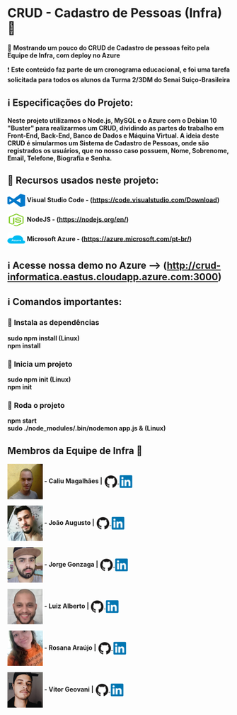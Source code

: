# CRUD - Cadastro de Pessoas (Infra) :file_folder:
:bookmark_tabs: **Mostrando um pouco do CRUD de Cadastro de pessoas feito pela Equipe de Infra, com deploy no Azure**

:heavy_exclamation_mark: **Este conteúdo faz parte de um cronograma educacional, e foi uma tarefa solicitada para todos os alunos da Turma 2/3DM do Senai Suiço-Brasileira**

## :information_source: Especificações do Projeto:

**Neste projeto utilizamos o Node.js, MySQL e o Azure com o Debian 10 "Buster" para realizarmos um CRUD, dividindo as partes do trabalho em Front-End, Back-End, Banco de Dados e Máquina Virtual. A ideia deste CRUD é simularmos um Sistema de Cadastro de Pessoas, onde são registrados os usuários, que no nosso caso possuem, Nome, Sobrenome, Email, Telefone, Biografia e Senha.**

## 📌 Recursos usados neste projeto:

<img align="center" alt="icon-js" height="30" width="40" src="icons/visual-studio-code-logo-svg-vector.svg" style="max-width:100%;"></img> **Visual Studio Code -  (https://code.visualstudio.com/Download)**

<img align="center" alt="icon-js" height="30" width="40" src="https://raw.githubusercontent.com/devicons/devicon/master/icons/nodejs/nodejs-original.svg" style="max-width:100%;"></img> **NodeJS - (https://nodejs.org/en/)**

<img align="center" alt="icon-js" height="30" width="40" src="icons/microsoft-azure-svgrepo-com.svg" style="max-width:100%;"></img> **Microsoft Azure -  (https://azure.microsoft.com/pt-br/)**

## :information_source: **Acesse nossa demo no Azure --> (http://crud-informatica.eastus.cloudapp.azure.com:3000)**

## :information_source: **Comandos importantes:**
### 📍 **Instala as dependências**
**sudo npm install (Linux)** <br>
**npm install**


### 📍 **Inicia um projeto**
**sudo npm init (Linux)** <br>
**npm init**

### 📍 **Roda o projeto**
**npm start** <br>
**sudo ./node_modules/.bin/nodemon app.js & (Linux)**

## Membros da Equipe de Infra :beginner:

**<img align="center" alt="icon-js" height="80" width="80" src="profiles/caliu.jpeg" style="max-width:100%;"></img> - Caliu Magalhães |**
<a href="https://github.com/caliusantos" target="_blank">
  <img align="center" alt="icon-js" height="30" width="30" src="https://raw.githubusercontent.com/devicons/devicon/master/icons/github/github-original.svg" style="max-width:100%;">
</a>
<a href="https://www.linkedin.com/in/caliu-dos-santos-949561101/" target="_blank">
  <img align="center" alt="icon-js" height="30" width="30" src="https://raw.githubusercontent.com/devicons/devicon/master/icons/linkedin/linkedin-original.svg" style="max-width:100%;">
</a>

**<img align="center" alt="icon-js" height="80" width="80" src="profiles/joao_augusto.jpeg" style="max-width:100%;"></img> - João Augusto |**
<a href="https://github.com/JoaoAugust" target="_blank">
  <img align="center" alt="icon-js" height="30" width="30" src="https://raw.githubusercontent.com/devicons/devicon/master/icons/github/github-original.svg" style="max-width:100%;">
</a>
<a href="https://www.linkedin.com/in/joão-augusto-faria-192b1a217/" target="_blank">
  <img align="center" alt="icon-js" height="30" width="30" src="https://raw.githubusercontent.com/devicons/devicon/master/icons/linkedin/linkedin-original.svg" style="max-width:100%;">
</a>

**<img align="center" alt="icon-js" height="80" width="80" src="profiles/jorge.jpeg" style="max-width:100%;"></img> - Jorge Gonzaga |**
<a href="https://github.com/1997jorge" target="_blank">
  <img align="center" alt="icon-js" height="30" width="30" src="https://raw.githubusercontent.com/devicons/devicon/master/icons/github/github-original.svg" style="max-width:100%;">
</a>
<a href="https://www.linkedin.com/in/jorgesousag/" target="_blank">
  <img align="center" alt="icon-js" height="30" width="30" src="https://raw.githubusercontent.com/devicons/devicon/master/icons/linkedin/linkedin-original.svg" style="max-width:100%;">
</a>

**<img align="center" alt="icon-js" height="80" width="80" src="profiles/luiz.jpeg" style="max-width:100%;"></img> - Luiz Alberto |**
<a href="https://github.com/braquiara10" target="_blank">
  <img align="center" alt="icon-js" height="30" width="30" src="https://raw.githubusercontent.com/devicons/devicon/master/icons/github/github-original.svg" style="max-width:100%;">
</a>
<a href="https://www.linkedin.com/in/luiz-alberto-araujo-81033891" target="_blank">
  <img align="center" alt="icon-js" height="30" width="30" src="https://raw.githubusercontent.com/devicons/devicon/master/icons/linkedin/linkedin-original.svg" style="max-width:100%;">
</a>

**<img align="center" alt="icon-js" height="80" width="80" src="profiles/rosana.jpeg" style="max-width:100%;"></img> - Rosana Araújo |**
<a href="https://github.com/rosana-araujo" target="_blank">
  <img align="center" alt="icon-js" height="30" width="30" src="https://raw.githubusercontent.com/devicons/devicon/master/icons/github/github-original.svg" style="max-width:100%;">
</a>
<a href="https://www.linkedin.com/in/rosana-araujo-dos-santos-4b093713b" target="_blank">
  <img align="center" alt="icon-js" height="30" width="30" src="https://raw.githubusercontent.com/devicons/devicon/master/icons/linkedin/linkedin-original.svg" style="max-width:100%;">
</a>

**<img align="center" alt="icon-js" height="80" width="80" src="profiles/eu_4.jpeg" style="max-width:100%;"></img> - Vitor Geovani |**
<a href="https://github.com/VitorGeovani" target="_blank">
  <img align="center" alt="icon-js" height="30" width="30" src="https://raw.githubusercontent.com/devicons/devicon/master/icons/github/github-original.svg" style="max-width:100%;">
</a>
<a href="https://www.linkedin.com/in/vitor-silva-0b460021b/" target="_blank">
  <img align="center" alt="icon-js" height="30" width="30" src="https://raw.githubusercontent.com/devicons/devicon/master/icons/linkedin/linkedin-original.svg" style="max-width:100%;">
</a>




